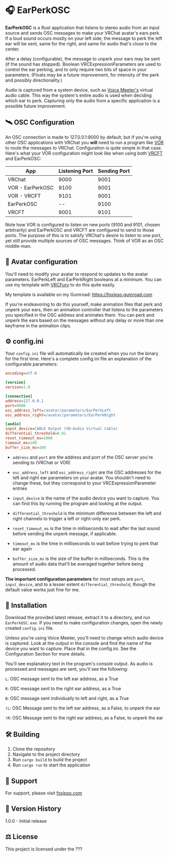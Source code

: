 # 🎧 EarPerkOSC

**EarPerkOSC** is a Rust application that listens to stereo audio from an input source and sends OSC messages to 
make your VRChat avatar's ears perk. If a loud sound occurs mostly on your left side, the message to perk the left ear
will be sent, same for the right, and same for audio that's close to the center.

After a delay (configurable), the message to unperk your ears may be sent (if the sound has stopped). Boolean VRCExpressionParameters are used to control the ear perking, and to only require two bits
of space in your parameters. (Floats may be a future improvement, for intensity of the perk and possibly directionality.)

Audio is captured from a system device, such as [Voice Meeter's](https://vb-audio.com/Voicemeeter/) virtual 
audio cable. This way the system's entire audio is used when deciding which ear to perk. Capturing only the audio 
from a specific application is a possible future improvement.

## 🛰️ OSC Configuration 

An OSC connection is made to 127.0.0.1:9000 by default, but if you're using other OSC applications
with VRChat you **will** need to run a program like [VOR](https://github.com/SutekhVRC/VOR) to route the messages to VRChat.
Configuration is quite simple in that case. Here's what your VOR configuration might look like when using
both [VRCFT](https://github.com/benaclejames/VRCFT) and EarPerkOSC:

| App | Listening Port | Sending Port |
| --- | --------------- | ------------ |
| VRChat | 9000 | 9001 | 
| VOR - EarPerkOSC | 9100 | 9001 |
| VOR - VRCFT | 9101 | 9001 | 
| EarPerkOSC | -- | 9100 | 
| VRCFT | 9001 | 9101 |

Note how VOR is configured to listen on new ports (9100 and 9101, chosen arbitrarily) and
EarPerkOSC and VRCFT are configured to send to those ports. The purpose of this is to satisfy VRChat's
desire to listen to one port, yet still provide multiple sources of OSC messages. Think of VOR as an OSC middle-man.

## 🦊 Avatar configuration

You'll need to modify your avatar to respond to updates to the avatar parameters. EarPerkLeft and EarPerkRight booleans
at a minimum. You can use my template with [VRCFury](https://vrcfury.com/) to do this quite easily.

My template is available on my Gumroad: https://foxipso.gumroad.com

If you're endeavoring to do this yourself, make animation files that perk and unperk your ears, then
an animation controller that listens to the parameters you specified in the OSC address and animates them.
You can perk and unperk the ears based on the messages without any delay or more than one keyframe in the animation clips.

## ⚙️ config.ini

Your `config.ini` file will automatically be created when you run the binary for the first time.
Here's a complete config.ini file an explanation of the configurable parameters:

```ini
encoding=utf-8

[version]
version=1.0

[connection]
address=127.0.0.1
port=9000
osc_address_left=/avatar/parameters/EarPerkLeft
osc_address_right=/avatar/parameters/EarPerkRight

[audio]
input_device=CABLE Output (VB-Audio Virtual Cable)
differential_threshold=0.01
reset_timeout_ms=1000
timeout_ms=100
buffer_size_ms=100
```

* `address` and `port` are the address and port of the OSC server you're sending to (VRChat or VOR)

* `osc_address_left` and `osc_address_right` are the OSC addresses for the left and right ear parameters on your avatar. You shouldn't need to change these, but they correspond to your VRCExpressionParameter entries
*  `input_device` is the name of the audio device you want to capture. You can find this by running the program and looking at the output.
* `differential_threshold` is the minimum difference between the left and right channels to trigger a left or right-only ear perk.
* `reset_timeout_ms` is the time in milliseconds to wait after the last sound before sending the unperk message, if applicable.
* `timeout_ms` is the time in milliseconds to wait before trying to perk that ear again
* `buffer_size_ms` is the size of the buffer in milliseconds. This is the amount of audio data that'll be averaged together before being processed.

**The important configuration parameters** for most setups are `port`, `input_device`, and to a lesser extent `differential_threshold`, though
the default value works just fine for me.


## 💾 Installation

Download the provided latest release, extract it to a directory, and run `EarPerkOSC.exe`. If you need to make
configuration changes, open the newly created `config.ini` file. 

Unless you're using Voice Meeter, you'll need to change which audio device is captured. 
Look at the output in the console and find the name of the device you want to capture. Place
that in the config.ini. See the Configuration Section for more details.

You'll see explanatory text in the program's console output. As audio is processed and messages are sent, you'll see the following:

`L`: OSC message sent to the left ear address, as a True 

`R`: OSC message sent to the right ear address, as a True

`B`: OSC message sent individually to left and right, as a True

`!L`: OSC Message sent to the left ear address, as a False, to unperk the ear

`!R`: OSC Message sent to the right ear address, as a False, to unperk the ear


## 🛠️ Building 

1. Clone the repository
2. Navigate to the project directory
3. Run `cargo build` to build the project
4. Run `cargo run` to start the application

## 🤝 Support

For support, please visit [foxipso.com](http://foxipso.com)

## 📅 Version History 

1.0.0 - Initial release


## ⚖️ License

This project is licensed under the ???
